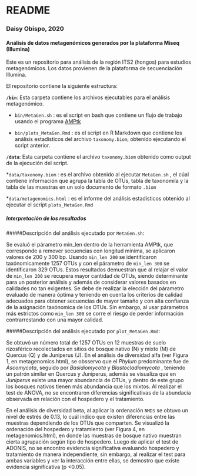 # README
### Daisy Obispo, 2020
#### Análisis de datos metagenómicos generados por la plataforma Miseq (Illumina)

Este es un repositorio para análisis de la región ITS2 (hongos) para estudios metagenómicos. Los datos provienen de la plataforma de secuenciación Illumina. 

El repositorio contiene la siguiente estructura:

**`/bin`**: Esta carpeta contiene los archivos ejecutables para el análisis metagenómico. 

* `bin/MetaGen.sh` : es el script en bash que contiene un flujo de trabajo usando el programa [AMPtk](https://amptk.readthedocs.io/en/latest/pre-processing.html?highlight=padding)

* `bin/plots_MetaGen.Rmd` : es el script en R Markdown que contiene los análisis estadísticos del archivo `taxonomy.biom`, obtenido ejecutando el script anterior. 

**`/data`**: Esta carpeta contiene el archivo `taxonomy.biom` obtenido como output de la ejecución del script.

*`data/taxonomy.biom` : es el archivo obtenido al ejecutar `MetaGen.sh` , el cúal contiene información que agrupa la tabla de OTUs, tabla de taxonomiía y la tabla de las muestras en un solo documento de formato `.biom`

*`data/metagenomics.html` : es el informe del análisis estadísticos obtenido al ejecutar el script `plots_MetaGen.Rmd` 

##### Interpretación de los resultados

#####Descripción del análisis ejecutado por `MetaGen.sh`:

Se evaluó el párametro min_len dentro de la herramienta AMPtk, que corresponde a remover secuencias con longitud mínima, se aplicaron valores de 200 y 300 bp. Usando `min_len 200` se identificaron taxónomicamente 1257 OTUs y con el párametro de `min_len 300` se identificaron 329 OTUs.
Estos resultados demuestran que al relajar el valor de `min_len 200` se recupera mayor cantidad de OTUs, siendo determinante para un posterior análisis y además de considerar valores basados en calidades no tan exigentes. Se debe de realizar la elección del párametro evaluado de manera óptima y teniendo en cuenta los criterios de calidad adecuados para obtener secuencias de mayor tamaño y con alta confianza de la asignación taxónomica de los OTUs. Sin embargo, al usar párametros más estrictos como `min_len 300` se corre el riesgo de perder información contrarrestando con una mayor calidad. 

#####Descripción del análisis ejecutado por `plot_MetaGen.Rmd`:

Se obtuvó un número total de 1257 OTUs en 12 muestras de suelo rizosférico recolectados en sitios de bosque nativo (N) y mixto (M) de Quercus (Q) y de Juniperus (J). En el análisis de diversidad alfa (ver Figura 1, en metagenomics.html), se obsservo que el *Phylum* predominante fue de *Ascomycota*, seguido por *Basidiomycota* y *Blastocladiomycota* , teniendo un patrón similar en Quercus y Juniperus, además se visualiza que en *Juniperus* existe una mayor abundancia de OTUs, y dentro de este grupo los bosques nativos tienen más abundancia que los mixtos. Al realizar el test de ANOVA, no se encontraron diferencias significativas de la abundacia observada en relación con el hospedero y el tratamiento.

En el análisis de diversidad beta, al aplicar la ordenación `NMDS` se obtuvo un nivel de estrés de 0.13, lo cuál indico que existen diferencias entre las muestras dependiendo de los OTUs que comparten. Se visualizó la ordenación del hospedero y tratamiento (ver Figura 4, en metagenomics.html), en donde las muestras de bosque nativo muestran cierta agrupación según tipo de hospedero. Luego de aplicar el test de ADONIS, no se encontro evidencia significativa evaluando hospedero y tratamiento de manera independiente, sin embargo, al realizar el test para ambas variables y ver la interacción entre ellas, se demostro que existe evidencia significativa (p <0.05).

